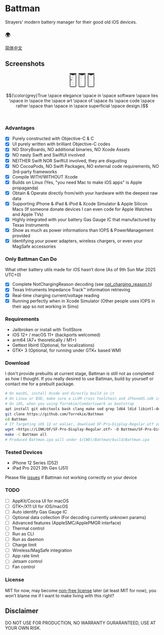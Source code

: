 # Battman
Strayers' modern battery manager for their good old iOS devices.

### 🌍
[简体中文](docs/README-zh_CN.md)

## Screenshots
<div style="width:20%; margin: auto;" align="middle">
<img src="Screenshots/Main.png?raw=true" alt="Battman Main Demo" width="25%" height="25%" />
<img src="Screenshots/Gas Gauge.png?raw=true" alt="Battman Gas Gauge Demo" width="25%" height="25%" />
<img src="Screenshots/Adapter.png?raw=true" alt="Battman Adapter Demo" width="25%" height="25%" />
</div>

$${\color{grey}True \space elegance \space in \space software \space lies \space in \space the \space art \space of \space its \space code \space rather \space than \space in \space superficial \space design.}$$

<br />

### Advantages
- [x] Purely constructed with Objective-C & C
- [x] UI purely written with brilliant Objective-C codes
- [x] NO StoryBoards, NO additional binaries, NO Xcode Assets
- [x] NO nasty Swift and SwiftUI involved
- [x] NEITHER Swift NOR SwiftUI involved, they are disgusting
- [x] NO CocoaPods, NO Swift Packages, NO external code requirements, NO 3rd-party frameworks
- [x] Compile WITH/WITHOUT Xcode
- [x] Builds on Linux (Yes, "you need Mac to make iOS apps" is Apple propaganda)
- [x] Obtain & Operate directly from/with your hardware with the deepest raw data
- [x] Supporting iPhone & iPad & iPod & Xcode Simulator & Apple Silicon Macs (If someone donate devices I can even code for Apple Watches and Apple TVs)
- [x] Highly integrated with your battery Gas Gauge IC that manufactured by Texas Instruments
- [x] Show as much as power informations than IOPS & PowerManagement provided
- [x] Identifying your power adapters, wireless chargers, or even your MagSafe accessories

### Only Battman Can Do

What other battery utils made for iOS hasn’t done
(As of 9th Sun Mar 2025 UTC+0)
- [x] Complete NotChargingReason decoding (see [not_charging_reason.h](Battman/battery_utils/not_charging_reason.h))
- [x] Texas Intruments Impedance Track™ information retrieving
- [x] Real-time charging current/voltage reading
- [x] Running perfectly when in Xcode Simulator (Other people uses IOPS in their app so not working in Sims)

### Requirements

- Jailbroken or install with TrollStore
- iOS 12+ / macOS 11+ (backports welcomed)
- arm64 (A7+ theoretically / M1+)
- Gettext libintl (Optional, for localizations)
- GTK+ 3 (Optional, for running under GTK+ based WM)

### Download

I don't provide prebuilts at current stage, Battman is still not as completed as how I thought. If you really desired to use Battman, build by yourself or contact me for a prebuilt package.

```bash
# On macOS, install Xcode and directly build in it
# On Linux or BSD, make sure a LLVM cross toolchain and iPhoneOS.sdk is prepared, modify Battman/Makefile if needed
# On iOS, when you using Torrekie/Comdartiwerk as bootstrap
apt install git odcctools bash clang make sed grep ld64 ldid libintl-dev iphoneos.sdk
git clone https://github.com/Torrekie/Battman
cd Battman
# If Targeting iOS 12 or ealier, download SF-Pro-Display-Regular.otf somewhere, and put it under Battman/
wget <https://LINK/OF/SF-Pro-Display-Regular.otf> -O Battman/SF-Pro-Display-Regular.otf
make -C Battman all
# Produced Battman.ipa will under $(CWD)/Battman/build/Battman.ipa
```

### Tested Devices
- iPhone 12 Series (D52)
- iPad Pro 2021 3th Gen (J51)

Please file [issues](../../issues/new) if Battman not working correctly on your device

### TODO
- [ ] AppKit/Cocoa UI for macOS
- [ ] GTK+/X11 UI for iOS/macOS
- [ ] Auto identify Gas Gauge IC
- [ ] Optional data collection (For decoding currently unknown params)
- [ ] Advanced features (AppleSMC/ApplePMGR interface)
- [ ] Thermal control
- [ ] Run as CLI
- [ ] Run as daemon
- [ ] Charge limit
- [ ] Wireless/MagSafe integration
- [ ] App rate limit
- [ ] Jetsam control
- [ ] Fan control

### License

MIT for now, may become [non-free license](LICENSE/LICENSE.md) later (at least MIT for now), you won't blame me if I want to make living with this right?

## Disclaimer

DO NOT USE FOR PRODUCTION, NO WARRANTY GURARANTEED, USE AT YOUR OWN RISK.
